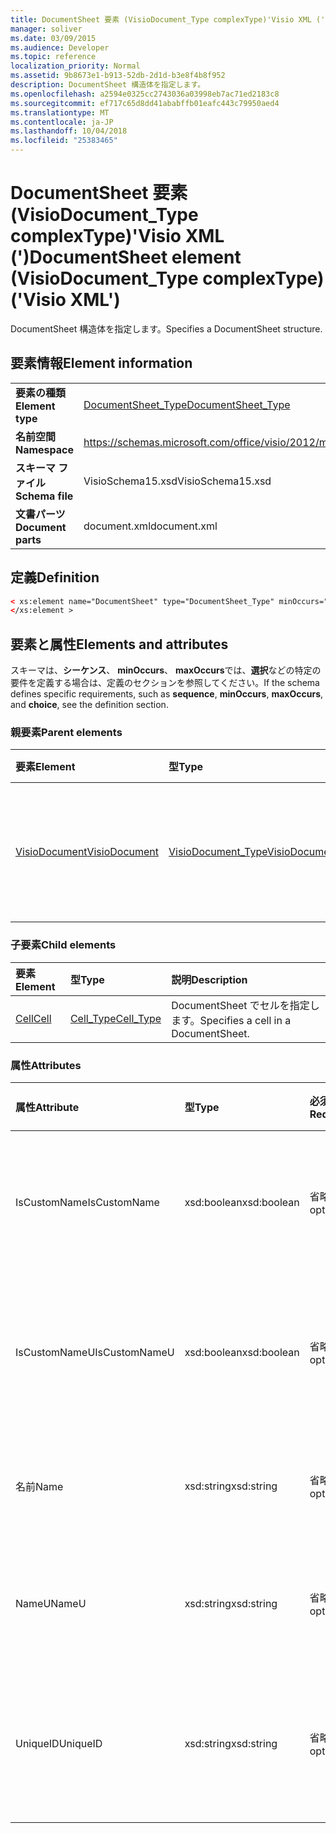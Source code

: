 ```yaml
---
title: DocumentSheet 要素 (VisioDocument_Type complexType)'Visio XML (')
manager: soliver
ms.date: 03/09/2015
ms.audience: Developer
ms.topic: reference
localization_priority: Normal
ms.assetid: 9b8673e1-b913-52db-2d1d-b3e8f4b8f952
description: DocumentSheet 構造体を指定します。
ms.openlocfilehash: a2594e0325cc2743036a03998eb7ac71ed2183c8
ms.sourcegitcommit: ef717c65d8dd41ababffb01eafc443c79950aed4
ms.translationtype: MT
ms.contentlocale: ja-JP
ms.lasthandoff: 10/04/2018
ms.locfileid: "25383465"
---
```

# <a name="documentsheet-element-visiodocumenttype-complextype-visio-xml"></a><span data-ttu-id="b245a-103">DocumentSheet 要素 (VisioDocument_Type complexType)'Visio XML (')</span><span class="sxs-lookup"><span data-stu-id="b245a-103">DocumentSheet element (VisioDocument_Type complexType) ('Visio XML')</span></span>

<span data-ttu-id="b245a-104">DocumentSheet 構造体を指定します。</span><span class="sxs-lookup"><span data-stu-id="b245a-104">Specifies a DocumentSheet structure.</span></span>
  
## <a name="element-information"></a><span data-ttu-id="b245a-105">要素情報</span><span class="sxs-lookup"><span data-stu-id="b245a-105">Element information</span></span>

|||
|:-----|:-----|
|<span data-ttu-id="b245a-106">**要素の種類**</span><span class="sxs-lookup"><span data-stu-id="b245a-106">**Element type**</span></span> <br/> |[<span data-ttu-id="b245a-107">DocumentSheet_Type</span><span class="sxs-lookup"><span data-stu-id="b245a-107">DocumentSheet_Type</span></span>](documentsheet_type-complextypevisio-xml.md) <br/> |
|<span data-ttu-id="b245a-108">**名前空間**</span><span class="sxs-lookup"><span data-stu-id="b245a-108">**Namespace**</span></span> <br/> |https://schemas.microsoft.com/office/visio/2012/main  <br/> |
|<span data-ttu-id="b245a-109">**スキーマ ファイル**</span><span class="sxs-lookup"><span data-stu-id="b245a-109">**Schema file**</span></span> <br/> |<span data-ttu-id="b245a-110">VisioSchema15.xsd</span><span class="sxs-lookup"><span data-stu-id="b245a-110">VisioSchema15.xsd</span></span>  <br/> |
|<span data-ttu-id="b245a-111">**文書パーツ**</span><span class="sxs-lookup"><span data-stu-id="b245a-111">**Document parts**</span></span> <br/> |<span data-ttu-id="b245a-112">document.xml</span><span class="sxs-lookup"><span data-stu-id="b245a-112">document.xml</span></span>  <br/> |
   
## <a name="definition"></a><span data-ttu-id="b245a-113">定義</span><span class="sxs-lookup"><span data-stu-id="b245a-113">Definition</span></span>

```XML
< xs:element name="DocumentSheet" type="DocumentSheet_Type" minOccurs="0" maxOccurs="1" >
</xs:element >
```

## <a name="elements-and-attributes"></a><span data-ttu-id="b245a-114">要素と属性</span><span class="sxs-lookup"><span data-stu-id="b245a-114">Elements and attributes</span></span>

<span data-ttu-id="b245a-115">スキーマは、**シーケンス**、 **minOccurs**、 **maxOccurs**では、**選択**などの特定の要件を定義する場合は、定義のセクションを参照してください。</span><span class="sxs-lookup"><span data-stu-id="b245a-115">If the schema defines specific requirements, such as **sequence**, **minOccurs**, **maxOccurs**, and **choice**, see the definition section.</span></span> 
  
### <a name="parent-elements"></a><span data-ttu-id="b245a-116">親要素</span><span class="sxs-lookup"><span data-stu-id="b245a-116">Parent elements</span></span>

|<span data-ttu-id="b245a-117">**要素**</span><span class="sxs-lookup"><span data-stu-id="b245a-117">**Element**</span></span>|<span data-ttu-id="b245a-118">**型**</span><span class="sxs-lookup"><span data-stu-id="b245a-118">**Type**</span></span>|<span data-ttu-id="b245a-119">**説明**</span><span class="sxs-lookup"><span data-stu-id="b245a-119">**Description**</span></span>|
|:-----|:-----|:-----|
|[<span data-ttu-id="b245a-120">VisioDocument</span><span class="sxs-lookup"><span data-stu-id="b245a-120">VisioDocument</span></span>](visiodocument-elementvisio-xml.md) <br/> |[<span data-ttu-id="b245a-121">VisioDocument_Type</span><span class="sxs-lookup"><span data-stu-id="b245a-121">VisioDocument_Type</span></span>](visiodocument_type-complextypevisio-xml.md) <br/> |<span data-ttu-id="b245a-122">Microsoft Visio ドキュメントのルート要素です。</span><span class="sxs-lookup"><span data-stu-id="b245a-122">The root element of a Microsoft Visio document.</span></span>  <br/> |
   
### <a name="child-elements"></a><span data-ttu-id="b245a-123">子要素</span><span class="sxs-lookup"><span data-stu-id="b245a-123">Child elements</span></span>

|<span data-ttu-id="b245a-124">**要素**</span><span class="sxs-lookup"><span data-stu-id="b245a-124">**Element**</span></span>|<span data-ttu-id="b245a-125">**型**</span><span class="sxs-lookup"><span data-stu-id="b245a-125">**Type**</span></span>|<span data-ttu-id="b245a-126">**説明**</span><span class="sxs-lookup"><span data-stu-id="b245a-126">**Description**</span></span>|
|:-----|:-----|:-----|
|[<span data-ttu-id="b245a-127">Cell</span><span class="sxs-lookup"><span data-stu-id="b245a-127">Cell</span></span>](cell-elementvisio-xml.md) <br/> |[<span data-ttu-id="b245a-128">Cell_Type</span><span class="sxs-lookup"><span data-stu-id="b245a-128">Cell_Type</span></span>](cell_type-complextypevisio-xml.md) <br/> |<span data-ttu-id="b245a-129">DocumentSheet でセルを指定します。</span><span class="sxs-lookup"><span data-stu-id="b245a-129">Specifies a cell in a DocumentSheet.</span></span>  <br/> |
   
### <a name="attributes"></a><span data-ttu-id="b245a-130">属性</span><span class="sxs-lookup"><span data-stu-id="b245a-130">Attributes</span></span>

|<span data-ttu-id="b245a-131">**属性**</span><span class="sxs-lookup"><span data-stu-id="b245a-131">**Attribute**</span></span>|<span data-ttu-id="b245a-132">**型**</span><span class="sxs-lookup"><span data-stu-id="b245a-132">**Type**</span></span>|<span data-ttu-id="b245a-133">**必須**</span><span class="sxs-lookup"><span data-stu-id="b245a-133">**Required**</span></span>|<span data-ttu-id="b245a-134">**説明**</span><span class="sxs-lookup"><span data-stu-id="b245a-134">**Description**</span></span>|<span data-ttu-id="b245a-135">**使用可能な値**</span><span class="sxs-lookup"><span data-stu-id="b245a-135">**Possible values**</span></span>|
|:-----|:-----|:-----|:-----|:-----|
|<span data-ttu-id="b245a-136">IsCustomName</span><span class="sxs-lookup"><span data-stu-id="b245a-136">IsCustomName</span></span>  <br/> |<span data-ttu-id="b245a-137">xsd:boolean</span><span class="sxs-lookup"><span data-stu-id="b245a-137">xsd:boolean</span></span>  <br/> |<span data-ttu-id="b245a-138">省略可能</span><span class="sxs-lookup"><span data-stu-id="b245a-138">optional</span></span>  <br/> |<span data-ttu-id="b245a-139">名前がユーザーによってカスタマイズされているかどうかについて説明します。</span><span class="sxs-lookup"><span data-stu-id="b245a-139">Describes whether the name has been customized by the user.</span></span>  <br/> |<span data-ttu-id="b245a-140">Xsd:Boolean の値を入力します。</span><span class="sxs-lookup"><span data-stu-id="b245a-140">Values of the xsd:Boolean type.</span></span>  <br/> |
|<span data-ttu-id="b245a-141">IsCustomNameU</span><span class="sxs-lookup"><span data-stu-id="b245a-141">IsCustomNameU</span></span>  <br/> |<span data-ttu-id="b245a-142">xsd:boolean</span><span class="sxs-lookup"><span data-stu-id="b245a-142">xsd:boolean</span></span>  <br/> |<span data-ttu-id="b245a-143">省略可能</span><span class="sxs-lookup"><span data-stu-id="b245a-143">optional</span></span>  <br/> |<span data-ttu-id="b245a-144">汎用名がユーザーによってカスタマイズされているかどうかについて説明します。</span><span class="sxs-lookup"><span data-stu-id="b245a-144">Describes whether the universal name has been customized by the user.</span></span>  <br/> |<span data-ttu-id="b245a-145">Xsd:Boolean の値を入力します。</span><span class="sxs-lookup"><span data-stu-id="b245a-145">Values of the xsd:Boolean type.</span></span>  <br/> |
|<span data-ttu-id="b245a-146">名前</span><span class="sxs-lookup"><span data-stu-id="b245a-146">Name</span></span>  <br/> |<span data-ttu-id="b245a-147">xsd:string</span><span class="sxs-lookup"><span data-stu-id="b245a-147">xsd:string</span></span>  <br/> |<span data-ttu-id="b245a-148">省略可能</span><span class="sxs-lookup"><span data-stu-id="b245a-148">optional</span></span>  <br/> |<span data-ttu-id="b245a-149">DocumentSheet の言語に依存する名前を指定します。</span><span class="sxs-lookup"><span data-stu-id="b245a-149">Specifies the language-dependent name of the DocumentSheet.</span></span>  <br/> |<span data-ttu-id="b245a-150">Xsd:string の値を入力します。</span><span class="sxs-lookup"><span data-stu-id="b245a-150">Values of the xsd:string type.</span></span>  <br/> |
|<span data-ttu-id="b245a-151">NameU</span><span class="sxs-lookup"><span data-stu-id="b245a-151">NameU</span></span>  <br/> |<span data-ttu-id="b245a-152">xsd:string</span><span class="sxs-lookup"><span data-stu-id="b245a-152">xsd:string</span></span>  <br/> |<span data-ttu-id="b245a-153">省略可能</span><span class="sxs-lookup"><span data-stu-id="b245a-153">optional</span></span>  <br/> |<span data-ttu-id="b245a-154">DocumentSheet の言語に依存しない名前を指定します。</span><span class="sxs-lookup"><span data-stu-id="b245a-154">Specifies the language- independent name of the DocumentSheet.</span></span>  <br/> |<span data-ttu-id="b245a-155">Xsd:string の値を入力します。</span><span class="sxs-lookup"><span data-stu-id="b245a-155">Values of the xsd:string type.</span></span>  <br/> |
|<span data-ttu-id="b245a-156">UniqueID</span><span class="sxs-lookup"><span data-stu-id="b245a-156">UniqueID</span></span>  <br/> |<span data-ttu-id="b245a-157">xsd:string</span><span class="sxs-lookup"><span data-stu-id="b245a-157">xsd:string</span></span>  <br/> |<span data-ttu-id="b245a-158">省略可能</span><span class="sxs-lookup"><span data-stu-id="b245a-158">optional</span></span>  <br/> |<span data-ttu-id="b245a-159">オプションの string。</span><span class="sxs-lookup"><span data-stu-id="b245a-159">Optional string.</span></span> <span data-ttu-id="b245a-160">図形を識別する GUID (グローバルに一意の識別子)。</span><span class="sxs-lookup"><span data-stu-id="b245a-160">A GUID (globally unique identifier) identifying the shape.</span></span>  <br/> |<span data-ttu-id="b245a-161">Xsd:string の値を入力します。</span><span class="sxs-lookup"><span data-stu-id="b245a-161">Values of the xsd:string type.</span></span>  <br/> |
   

